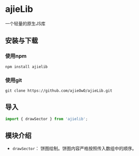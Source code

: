 # ajieLib
一个轻量的原生JS库


## 安装与下载

### 使用npm

`npm install ajielib`

### 使用git

`git clone https://github.com/ajieOwO/ajieLib.git`


## 导入

```javascript
import { drawSector } from 'ajielib';
```

## 模块介绍

- `drawSector`： 饼图绘制。饼图内容严格按照传入数组中的顺序。